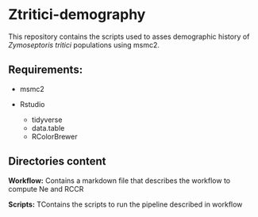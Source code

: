 # Ztritici-demography

This repository contains the scripts used to asses demographic history of *Zymoseptoris tritici* populations using msmc2.


## Requirements:
- msmc2

- Rstudio
  - tidyverse
  - data.table
  - RColorBrewer

## Directories content

**Workflow:** Contains a markdown file that describes the workflow to compute Ne and RCCR

**Scripts:** TContains the scripts to run the pipeline described in workflow
